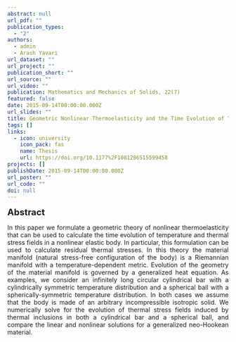 ```yaml
---
abstract: null
url_pdf: ""
publication_types:
  - "2"
authors:
  - admin
  - Arash Yavari
url_dataset: ""
url_project: ""
publication_short: ""
url_source: ""
url_video: ""
publication: Mathematics and Mechanics of Solids, 22(7)
featured: false
date: 2015-09-14T00:00:00.000Z
url_slides: ""
title: Geometric Nonlinear Thermoelasticity and the Time Evolution of Thermal Stresses
tags: []
links:
  - icon: university
    icon_pack: fas
    name: Thesis
    url: https://doi.org/10.1177%2F1081286515599458
projects: []
publishDate: 2015-09-14T00:00:00.000Z
url_poster: ""
url_code: ""
doi: null
---
```

<big><big><b>Abstract</b></big></big>
<div style="text-align: justify">In this paper we formulate a
  geometric theory of nonlinear thermoelasticity that can be used to calculate
  the time evolution of temperature and thermal stress fields in a nonlinear
  elastic body. In particular, this formulation can be used to calculate
  residual thermal stresses. In this theory the material manifold (natural
  stress-free configuration of the body) is a Riemannian manifold with a
  temperature-dependent metric. Evolution of the geometry of the material
  manifold is governed by a generalized heat equation. As examples, we consider
  an infinitely long circular cylindrical bar with a cylindrically symmetric
  temperature distribution and a spherical ball with a spherically-symmetric
  temperature distribution. In both cases we assume that the body is made of an
  arbitrary incompressible isotropic solid. We numerically solve for the
  evolution of thermal stress fields induced by thermal inclusions in both a
  cylindrical bar and a spherical ball, and compare the linear and nonlinear
  solutions for a generalized neo-Hookean material.</div>